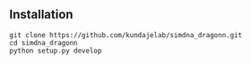 ## Installation
```
git clone https://github.com/kundajelab/simdna_dragonn.git
cd simdna_dragonn
python setup.py develop
```

